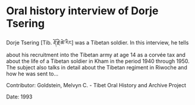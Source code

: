 # Oral history interview of Dorje Tsering  
Dorje Tsering [Tib. རྡོ་རྗེ་ཚེ་རིང] was a Tibetan soldier. In this interview, he tells about his recruitment into the Tibetan army at age 14 as a corvée tax and about the life of a Tibetan soldier in Kham in the period 1940 through 1950. The subject also talks in detail about the Tibetan regiment in Riwoche and how he was sent to... 

Contributor: Goldstein, Melvyn C. - Tibet Oral History and Archive Project  

Date:
1993  

